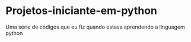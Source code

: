 # Projetos-iniciante-em-python
Uma série de códigos que eu fiz quando estava aprendendo a linguagem python
